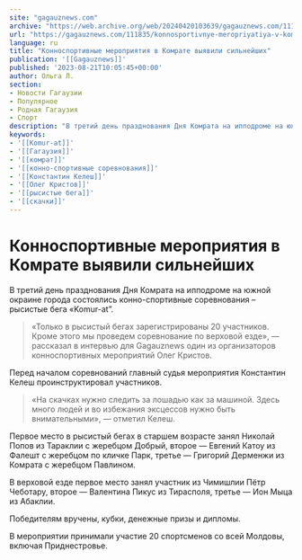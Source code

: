 ```yaml
---
site: "gagauznews.com"
archive: "https://web.archive.org/web/20240420103639/gagauznews.com/111835/konnosportivnye-meropriyatiya-v-komrate-vyyavili-silnejshih.html"
url: "https://gagauznews.com/111835/konnosportivnye-meropriyatiya-v-komrate-vyyavili-silnejshih.html"
language: ru
title: "Конноспортивные мероприятия в Комрате выявили сильнейших"
publication: '[[Gagauznews]]'
published: '2023-08-21T10:05:45+00:00'
author: Ольга Л.
section:
- Новости Гагаузии
- Популярное
- Родная Гагаузия
- Спорт
description: "В третий день празднования Дня Комрата на ипподроме на южной окраине города состоялись конно-спортивные соревнования – рысистые бега «Komur-at”. «Только в рысистый бегах зарегистрированы 20 участников. Кроме этого мы проведем соревнование по верховой езде», — рассказал в интервью для Gagauznews один из организаторов конноспортивных мероприятий Олег Кристов. Перед началом соревнований главный судья мероприятия Константин Келеш проинструктировал участников. «На скачках нужно следить за лошадью как за машиной. Здесь много людей и во избежания эксцессов нужно быть внимательными», — отметил Келеш. Первое место в рысистый бегах в старшем возрасте занял Николай Попов из Тараклии с жеребцом Добрый, второе — Евгений Катоу из […]"
keywords:
- '[[Komur-at]]'
- '[[Гагаузия]]'
- '[[комрат]]'
- '[[конно-спортивные соревнования]]'
- '[[Константин Келеш]]'
- '[[Олег Кристов]]'
- '[[рысистые бега]]'
- '[[скачки]]'
---
```


# Конноспортивные мероприятия в Комрате выявили сильнейших

В третий день празднования Дня Комрата на ипподроме на южной окраине города состоялись конно-спортивные соревнования – рысистые бега «Komur-at”.

> «Только в рысистый бегах зарегистрированы 20 участников. Кроме этого мы проведем соревнование по верховой езде», — рассказал в интервью для Gagauznews один из организаторов конноспортивных мероприятий Олег Кристов.

Перед началом соревнований главный судья мероприятия Константин Келеш проинструктировал участников.

> «На скачках нужно следить за лошадью как за машиной. Здесь много людей и во избежания эксцессов нужно быть внимательными», — отметил Келеш.

Первое место в рысистый бегах в старшем возрасте занял Николай Попов из Тараклии с жеребцом Добрый, второе — Евгений Катоу из Фалешт с жеребцом по кличке Парк, третье — Григорий Дерменжи из Комрата с жеребцом Павлином.

В верховой езде первое место занял участник из Чимишлии Пётр Чеботару, второе — Валентина Пикус из Тирасполя, третье — Ион Мыца из Абаклии.

Победителям вручены, кубки, денежные призы и дипломы.

В мероприятии принимали участие 20 спортсменов со всей Молдовы, включая Приднестровье.